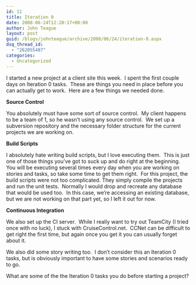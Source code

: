 ```yaml
---
id: 11
title: Iteration 0
date: 2008-06-24T12:20:17+00:00
author: John Teague
layout: post
guid: /blogs/johnteague/archive/2008/06/24/iteration-0.aspx
dsq_thread_id:
  - "262055487"
categories:
  - Uncategorized
---
```

I started a new project at a client site this week.&nbsp; I spent the first couple days on Iteration 0 tasks.&nbsp; These are things you need in place before you can actually get to work.&nbsp; Here are a few things we needed done.

**Source Control**

You absolutely must have some sort of source control.&nbsp; My client happens to be a team of 1, so he wasn&#8217;t using any source control.&nbsp; We set up a subversion repository and the necessary folder structure for the current projects we are working on.

**Build Scripts**

I absolutely hate writing build scripts, but I love executing them.&nbsp; This is just one of those things you&#8217;ve got to suck up and do right at the beginning.&nbsp; You will be executing several times every day when you are working on stories and tasks, so take some time to get them right.&nbsp; For this project, the build scripts were not too complicated. They simply compile the projects and run the unit tests.&nbsp; Normally I would drop and recreate any database that would be used too.&nbsp; In this case, we&#8217;re accessing an existing database, but we are not working on that part yet, so I left it out for now.

**Continuous Integration**

We also set up the CI server.&nbsp; While I really want to try out TeamCity (I tried once with no luck), I stuck with CruiseControl.net.&nbsp; CCNet can be difficult to get right the first time, but again once you get it you can usually forget about it.

We also did some story writing too.&nbsp; I don&#8217;t consider this an Iteration 0 tasks, but is obviously important to have some stories and scenarios ready to go.

What are some of the the Iteration 0 tasks you do before starting a project?